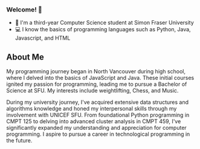 ### Welcome! 👋

- 🏫 I'm a third-year Computer Science student at Simon Fraser University
- 💻 I know the basics of programming languages such as Python, Java, Javascript, and HTML

## About Me

My programming journey began in North Vancouver during high school, where I delved into the basics of JavaScript and Java. These initial courses ignited my passion for programming, leading me to pursue a Bachelor of Science at SFU. My interests include weightlifting, Chess, and Music.


During my university journey, I've acquired extensive data structures and algorithms knowledge and honed my interpersonal skills through my involvement with UNICEF SFU. From foundational Python programming in CMPT 125 to delving into advanced cluster analysis in CMPT 459, I've significantly expanded my understanding and appreciation for computer programming. I aspire to pursue a career in technological programming in the future.
